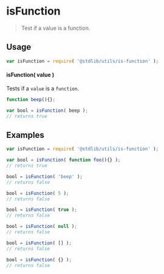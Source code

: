 # isFunction

> Test if a value is a function.


<section class="usage">

## Usage

``` javascript
var isFunction = require( '@stdlib/utils/is-function' );
```

#### isFunction( value )

Tests if a `value` is a `function`.

``` javascript
function beep(){};

var bool = isFunction( beep );
// returns true
```

</section>

<!-- /.usage -->


<section class="examples">

## Examples

``` javascript
var isFunction = require( '@stdlib/utils/is-function' );

var bool = isFunction( function foo(){} );
// returns true

bool = isFunction( 'beep' );
// returns false

bool = isFunction( 5 );
// returns false

bool = isFunction( true );
// returns false

bool = isFunction( null );
// returns false

bool = isFunction( [] );
// returns false

bool = isFunction( {} );
// returns false
```

</section>

<!-- /.examples -->


<section class="links">

</section>

<!-- /.links -->

